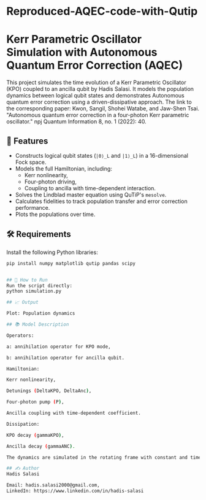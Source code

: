 # Reproduced-AQEC-code-with-Qutip
# Kerr Parametric Oscillator Simulation with Autonomous Quantum Error Correction (AQEC)
This project simulates the time evolution of a Kerr Parametric Oscillator (KPO) coupled to an ancilla qubit by Hadis Salasi. It models the population dynamics between logical qubit states and demonstrates Autonomous quantum error correction using a driven-dissipative approach.
The link to the corresponding paper: Kwon, Sangil, Shohei Watabe, and Jaw-Shen Tsai. "Autonomous quantum error correction in a four-photon Kerr parametric oscillator." npj Quantum Information 8, no. 1 (2022): 40.
## 🧩 Features

- Constructs logical qubit states (`|0⟩_L` and `|1⟩_L`) in a 16-dimensional Fock space.
- Models the full Hamiltonian, including:
  - Kerr nonlinearity,
  - Four-photon driving,
  - Coupling to ancilla with time-dependent interaction.
- Solves the Lindblad master equation using QuTiP's `mesolve`.
- Calculates fidelities to track population transfer and error correction performance.
- Plots the populations over time.

## 🛠 Requirements

Install the following Python libraries:
```bash
pip install numpy matplotlib qutip pandas scipy


## 🚀 How to Run
Run the script directly:
python simulation.py

## 📈 Output

Plot: Population dynamics

## 📚 Model Description

Operators:

a: annihilation operator for KPO mode,

b: annihilation operator for ancilla qubit.

Hamiltonian:

Kerr nonlinearity,

Detunings (DeltaKPO, DeltaAnc),

Four-photon pump (P),

Ancilla coupling with time-dependent coefficient.

Dissipation:

KPO decay (gammaKPO),

Ancilla decay (gammaANC).

The dynamics are simulated in the rotating frame with constant and time-dependent terms.

## ✍️ Author
Hadis Salasi

Email: hadis.salasi2000@gmail.com,
LinkedIn: https://www.linkedin.com/in/hadis-salasi
